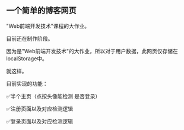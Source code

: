 ## 一个简单的博客网页

"Web前端开发技术"课程的大作业。

目前还在制作阶段。

因为是"Web前端开发技术"的大作业，所以对于用户数据，此网页仅存储在localStorage中。

就这样。

目前实现的功能：

✅半个主页（点按头像能检测 是否登录）

✅注册页面以及对应检测逻辑

✅登录页面以及对应检测逻辑
